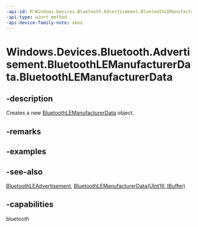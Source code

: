 ```yaml
---
-api-id: M:Windows.Devices.Bluetooth.Advertisement.BluetoothLEManufacturerData.#ctor
-api-type: winrt method
-api-device-family-note: xbox
---
```


<!-- Method syntax
public BluetoothLEManufacturerData()
-->

# Windows.Devices.Bluetooth.Advertisement.BluetoothLEManufacturerData.BluetoothLEManufacturerData

## -description
Creates a new [BluetoothLEManufacturerData](bluetoothlemanufacturerdata.md) object.

## -remarks

## -examples

## -see-also
[BluetoothLEAdvertisement](bluetoothleadvertisement.md), [BluetoothLEManufacturerData(UInt16, IBuffer)](bluetoothlemanufacturerdata_bluetoothlemanufacturerdata_1489238939.md)
## -capabilities
bluetooth
